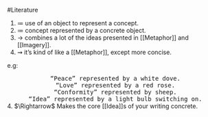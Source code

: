 #Literature 
1. $\coloneqq$ use of an object to represent a concept.
2. $\coloneqq$ concept represented by a concrete object.
3. $\to$ combines a lot of the ideas presented in [[Metaphor]] and [[Imagery]].
4. $\rightsquigarrow$ it’s kind of like a [[Metaphor]], except more concise.

e.g:
<center><tt> “Peace” represented by a white dove. </tt></center>
<center><tt> “Love” represented by a red rose. </tt></center>
<center><tt> “Conformity” represented by sheep. </tt></center>
<center><tt> “Idea” represented by a light bulb switching on. </tt></center>
4. $\Rightarrow$ Makes the core [[Idea]]s of your writing concrete.